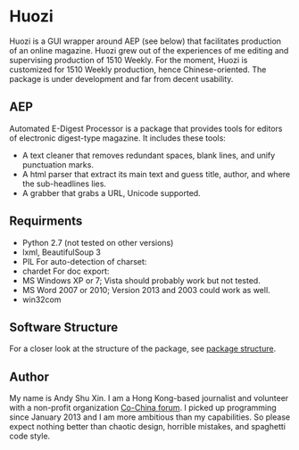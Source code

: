 Huozi
=======
Huozi is a GUI wrapper around AEP (see below) that facilitates production of an online magazine. Huozi grew out of the experiences of me editing and supervising production of 1510 Weekly.
For the moment, Huozi is customized for 1510 Weekly production, hence Chinese-oriented.
The package is under development and far from decent usability.

## AEP
Automated E-Digest Processor is a package that provides tools for editors of electronic digest-type magazine.
It includes these tools:
+ A text cleaner that removes redundant spaces, blank lines, and unify punctuation marks.
+ A html parser that extract its main text and guess title, author, and where the sub-headlines lies.
+ A grabber that grabs a URL, Unicode supported.

## Requirments
+ Python 2.7 (not tested on other versions)
+ lxml, BeautifulSoup 3
+ PIL
For auto-detection of charset:
+ chardet
For doc export:
+ MS Windows XP or 7; Vista should probably work but not tested.
+ MS Word 2007 or 2010; Version 2013 and 2003 could work as well.
+ win32com

## Software Structure
For a closer look at the structure of the package, see [package structure](https://docs.google.com/drawings/d/1a7UuFqxJZ2w612ZCunHIQBt-jXBpSWyJm_HNQ4I4vuE/edit?usp=sharing).


## Author
My name is Andy Shu Xin. I am a Hong Kong-based journalist and volunteer with a non-profit organization  [Co-China forum](https://cochina.org). I picked up programming since January 2013 and I am more ambitious than my capabilities. So please expect nothing better than chaotic design, horrible mistakes, and spaghetti code style.
